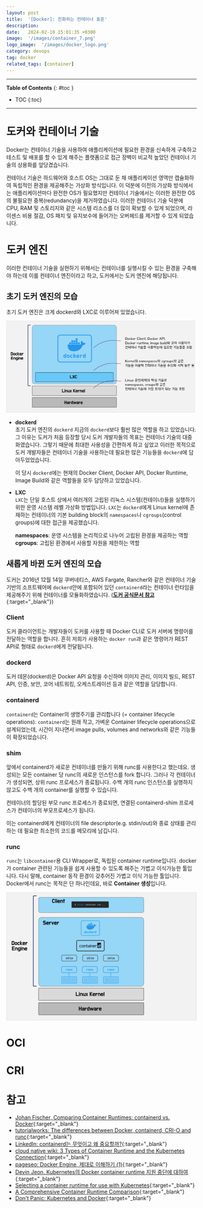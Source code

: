 ```yaml
---
layout: post
title:  '[Docker]: 진화하는 컨테이너 표준'
description: 
date:   2024-02-10 15:01:35 +0300
image:  '/images/container_7.png'
logo_image:  '/images/docker_logo.png'
category: devops
tag: docker
related_tags: [container]
---
```

---

**Table of Contents**
{: #toc }
*  TOC
{:toc}

---

# 도커와 컨테이너 기술  
Docker는 컨테이너 기술을 사용하여 애플리케이션에 필요한 환경을 신속하게 구축하고 테스트 및 배포를 할 수 있게 해주는 플랫폼으로 접근 장벽이 비교적 높았던 컨테이너 기술의 상용화를 앞당겼습니다.  

컨테이너 기술은 하드웨어와 호스트 OS는 그대로 둔 채 애플리케이션 영역만 캡슐화하여 독립적인 환경을 제공해주는 가상화 방식입니다. 이 덕분에 이전의 가상화 방식에서는 애플리케이션마다 완전한 OS가 필요했지만 컨테이너 기술에서는 이러한 완전한 OS의 불필요한 중복(redundancy)을 제거하였습니다. 이러한 컨테이너 기술 덕분에 CPU, RAM 및 스토리지와 같은 시스템 리소스를 더 많이 확보할 수 있게 되었으며, 라이센스 비용 절감, OS 패치 및 유지보수에 들어가는 오버헤드를 제거할 수 있게 되었습니다.  

# 도커 엔진
이러한 컨테이너 기술을 실현하기 위해서는 컨테이너를 실행시킬 수 있는 환경을 구축해야 하는데 이를 컨테이너 엔진이라고 하고, 도커에서는 도커 엔진에 해당됩니다.  

## 초기 도커 엔진의 모습
초기 도커 엔진은 크게 dockerd와 LXC로 이루어져 있었습니다.  

![](/images/docker_26.png)

- **dockerd**  
  초기 도커 엔진의 `dockerd` 지금의 `dockerd`보다 훨씬 많은 역할을 하고 있었습니다. 그 이유는 도커가 처음 등장할 당시 도커 개발자들의 목표는 컨테이너 기술의 대중화였습니다. 그렇기 때문에 최대한 사용성을 간편하게 하고 싶었고 이러한 목적으로 도커 개발자들은 컨테이너 기술을 사용하는데 필요한 많은 기능들을 `dockerd`에 담아두었었습니다.  

  이 당시 `dockerd`에는 현재의 Docker Client, Docker API, Docker Runtime, Image Build와 같은 역할들을 모두 담당하고 있었습니다.  

- **LXC**  
  `LXC`는 단일 호스트 상에서 여러개의 고립된 리눅스 시스템(컨테이너)들을 실행하기 위한 운영 시스템 레벨 가상화 방법입니다. `LXC`는 `dockerd`에게 Linux kernel에 존재하는 컨테이너의 기본 building block의 `namespaces`나 `cgroups`(control groups)에 대한 접근을 제공했습니다.  

  **namespaces**: 운영 시스템을 논리적으로 나누어 고립된 환경을 제공하는 역할  
  **cgroups**: 고립된 환경에서 사용할 자원을 제한하는 역할  


## 새롭게 바뀐 도커 엔진의 모습
도커는 2016년 12월 14일 쿠버네티스, AWS Fargate, Rancher와 같은 컨테이너 기술 기반의 소프트웨어에 `dockerd`안에 포함되어 있던 `containerd`라는 컨테이너 런타임을 제공해주기 위해 컨테이너를 모듈화하였습니다. ([**도커 공식문서 참고**](https://www.docker.com/press-release/docker-extracts-and-donates-containerd-its-core-container-runtime-accelerate/){:target="_blank"})

### Client
도커 클라이언트는 개발자들이 도커를 사용할 때 Docker CLI로 도커 서버에 명령어를 전달하는 역할을 합니다. 흔히 저희가 사용하는 `docker run`과 같은 명령어가 REST API로 형태로 `dockerd`에게 전달됩니다.  

### dockerd
도커 데몬(dockerd)은 Docker API 요청을 수신하며 이미지 관리, 이미지 빌드, REST API, 인증, 보안, 코어 네트워킹, 오케스트레이션 등과 같은 역할을 담당합니다.  

### containerd
`containerd`는 Container의 생명주기를 관리합니다 (= container lifecycle operations).
`containerd`는 원래 작고, 가벼운 Container lifecycle operations으로 설계되었는데, 
시간이 지나면서 image pulls, volumes and networks와 같은 기능들이 확장되었습니다.  

### shim
앞에서 containerd가 새로운 컨테이너를 만들기 위해 runc를 사용한다고 했는데요. 
생성되는 모든 container 당 runc의 새로운 인스턴스를 fork 합니다. 
그러나 각 컨테이너가 생성되면, 상위 runc 프로세스가 종료됩니다.
수백 개의 runc 인스턴스를 실행하지 않고도 수백 개의 container를 실행할 수 있습니다.  

컨테이너의 할당된 부모 runc 프로세스가 종료되면, 연결된 containerd-shim 프로세스가 컨테이너의 부모프로세스가 됩니다.  

이는 containerd에게 컨테이너의 file descriptor(e.g. stdin/out)와 종료 상태를 관리하는 데 필요한 최소한의 코드를 메모리에 남깁니다.  

### runc
`runc`는 `libcontainer`용 CLI Wrapper로, 독립된 container runtime입니다.
docker가 container 관련된 기능들을 쉽게 사용할 수 있도록 해주는 가볍고 이식가능한 툴입니다.
다시 말해, container 동작 환경이 갖추어진 가볍고 이식 가능한 툴입니다.
Docker에서 runc는 목적은 단 하나인데요, 바로 **Container 생성**입니다.

![](/images/docker_25.png)

# OCI

# CRI

# 참고
- [Johan Fischer, Comparing Container Runtimes: containerd vs. Docker](https://earthly.dev/blog/containerd-vs-docker/){:target="_blank"}
- [tutorialworks: The differences between Docker, containerd, CRI-O and runc](https://www.tutorialworks.com/difference-docker-containerd-runc-crio-oci/){:target="_blank"}
- [LinkedIn: containerd는 무엇이고 왜 중요할까?](https://kr.linkedin.com/pulse/containerd는-무엇이고-왜-중요할까-sean-lee){:target="_blank"}
- [cloud native wiki: 3 Types of Container Runtime and the Kubernetes Connection](https://www.aquasec.com/cloud-native-academy/container-security/container-runtime/){:target="_blank"}
- [pageseo: Docker Engine, 제대로 이해하기 (1)](https://gngsn.tistory.com/128){:target="_blank"}
- [Devin Jeon, Kubernetes의 Docker container runtime 지원 중단에 대하여](https://blog.hyojun.me/5){:target="_blank"}
- [Selecting a container runtime for use with Kubernetes](https://joejulian.name/post/kubernetes-container-engine-comparison/){:target="_blank"}
- [A Comprehensive Container Runtime Comparison](https://www.capitalone.com/tech/cloud/container-runtime/){:target="_blank"}
- [Don't Panic: Kubernetes and Docker](https://kubernetes.io/blog/2020/12/02/dont-panic-kubernetes-and-docker/){:target="_blank"}